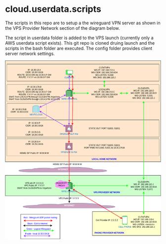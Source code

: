 #  cloud.userdata.scripts

The scripts in this repo are to setup a the wireguard VPN server as shown in the VPS Provider Network section of the diagram below.

The script in userdata folder is added to the VPS launch (currently only a AWS userdata script exists). This git repo is cloned druing launch and the scripts in the bash folder are executed. The config folder provides client server network settings.

![Alt text](docs/wireguard-network-diagram.drawio.png?raw=true "Multi-node VPN Newtrk Diagram")


